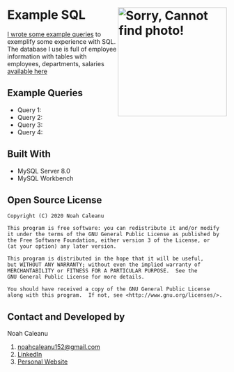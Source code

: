 # Example SQL  <img align="right" alt="Sorry, Cannot find photo!" src="https://udemy-certificate.s3.amazonaws.com/image/UC-7d3b412e-c27e-4307-bc72-f4551fe5503a.jpg" height="250px" > 

[I wrote some example queries](https://github.com/caleanunoah/SQL_Example/blob/main/queries.sql) to exemplify some experience with SQL. The database I use is full of employee information with tables with employees, departments, salaries [available here](https://www.dropbox.com/s/znmjrtlae6vt4zi/employees.sql?dl=0)

## Example Queries
* Query 1: 
* Query 2: 
* Query 3: 
* Query 4: 

## Built With
* MySQL Server 8.0
* MySQL Workbench 


## Open Source License

```
Copyright (C) 2020 Noah Caleanu

This program is free software: you can redistribute it and/or modify
it under the terms of the GNU General Public License as published by
the Free Software Foundation, either version 3 of the License, or
(at your option) any later version.

This program is distributed in the hope that it will be useful,
but WITHOUT ANY WARRANTY; without even the implied warranty of
MERCHANTABILITY or FITNESS FOR A PARTICULAR PURPOSE.  See the
GNU General Public License for more details.

You should have received a copy of the GNU General Public License
along with this program.  If not, see <http://www.gnu.org/licenses/>.
```





## Contact and Developed by

Noah Caleanu
  1. noahcaleanu152@gmail.com
  2. [LinkedIn](https://www.linkedin.com/in/noah-caleanu/) 
  3. [Personal Website](https://noah-caleanu.ca/)







